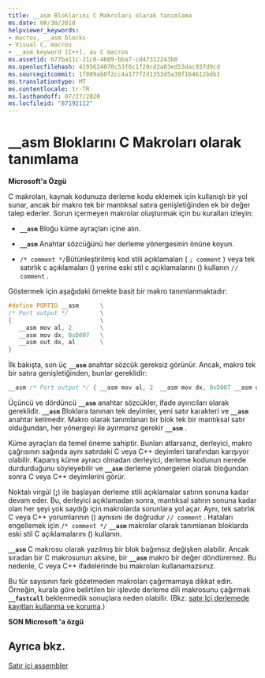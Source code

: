 ```yaml
---
title: __asm Bloklarını C Makroları olarak tanımlama
ms.date: 08/30/2018
helpviewer_keywords:
- macros, __asm blocks
- Visual C, macros
- __asm keyword [C++], as C macros
ms.assetid: 677ba11c-21c8-4609-bba7-cd47312243b0
ms.openlocfilehash: 4195624078c53f6c1f20cd2a03ed53dac937d9cd
ms.sourcegitcommit: 1f009ab0f2cc4a177f2d1353d5a38f164612bdb1
ms.translationtype: MT
ms.contentlocale: tr-TR
ms.lasthandoff: 07/27/2020
ms.locfileid: "87192112"
---
```

# <a name="defining-__asm-blocks-as-c-macros"></a>__asm Bloklarını C Makroları olarak tanımlama

**Microsoft'a Özgü**

C makroları, kaynak kodunuza derleme kodu eklemek için kullanışlı bir yol sunar, ancak bir makro tek bir mantıksal satıra genişletiğinden ek bir değer talep ederler. Sorun içermeyen makrolar oluşturmak için bu kuralları izleyin:

- **`__asm`** Bloğu küme ayraçları içine alın.

- **`__asm`** Anahtar sözcüğünü her derleme yönergesinin önüne koyun.

- `/* comment */`Bütünleştirilmiş kod stili açıklamaları ( `; comment` ) veya tek satırlık c açıklamaları () yerine eski stil c açıklamalarını () kullanın `// comment` .

Göstermek için aşağıdaki örnekte basit bir makro tanımlanmaktadır:

```cpp
#define PORTIO __asm      \
/* Port output */         \
{                         \
   __asm mov al, 2        \
   __asm mov dx, 0xD007   \
   __asm out dx, al       \
}
```

İlk bakışta, son üç **`__asm`** anahtar sözcük gereksiz görünür. Ancak, makro tek bir satıra genişletiğinden, bunlar gereklidir:

```cpp
__asm /* Port output */ { __asm mov al, 2  __asm mov dx, 0xD007 __asm out dx, al }
```

Üçüncü ve dördüncü **`__asm`** anahtar sözcükler, ifade ayırıcıları olarak gereklidir. **`__asm`** Bloklara tanınan tek deyimler, yeni satır karakteri ve **`__asm`** anahtar kelimedir. Makro olarak tanımlanan bir blok tek bir mantıksal satır olduğundan, her yönergeyi ile ayırmanız gerekir **`__asm`** .

Küme ayraçları da temel öneme sahiptir. Bunları atlarsanız, derleyici, makro çağrısının sağında aynı satırdaki C veya C++ deyimleri tarafından karışıyor olabilir. Kapanış küme ayracı olmadan derleyici, derleme kodunun nerede durdurduğunu söyleyebilir ve **`__asm`** derleme yönergeleri olarak bloğundan sonra C veya C++ deyimlerini görür.

Noktalı virgül (**;**) ile başlayan derleme stili açıklamalar satırın sonuna kadar devam eder. Bu, derleyici açıklamadan sonra, mantıksal satırın sonuna kadar olan her şeyi yok saydığı için makrolarda sorunlara yol açar. Aynı, tek satırlık C veya C++ yorumlarının () aynısını de doğrudur `// comment` . Hataları engellemek için `/* comment */` **`__asm`** makrolar olarak tanımlanan bloklarda eski stil C açıklamalarını () kullanın.

**`__asm`** C makrosu olarak yazılmış bir blok bağımsız değişken alabilir. Ancak sıradan bir C makrosunun aksine, bir **`__asm`** makro bir değer döndüremez. Bu nedenle, C veya C++ ifadelerinde bu makroları kullanamazsınız.

Bu tür sayısının fark gözetmeden makroları çağırmamaya dikkat edin. Örneğin, kurala göre belirtilen bir işlevde derleme dili makrosunu çağırmak **`__fastcall`** beklenmedik sonuçlara neden olabilir. (Bkz. [satır Içi derlemede kayıtları kullanma ve koruma](../../assembler/inline/using-and-preserving-registers-in-inline-assembly.md).)

**SON Microsoft 'a özgü**

## <a name="see-also"></a>Ayrıca bkz.

[Satır içi assembler](../../assembler/inline/inline-assembler.md)<br/>
